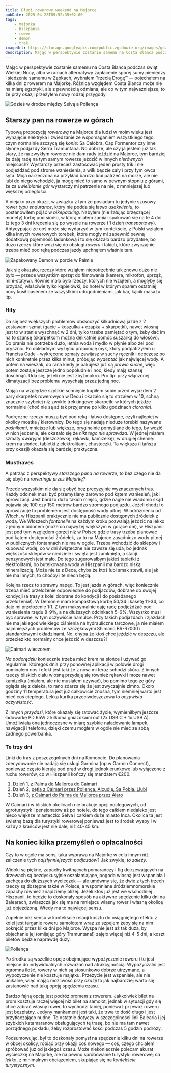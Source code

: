 ```yaml
---
title: Długi rowerowy weekend na Majorce
pubDate: 2025-04-28T09:52:35+02:00
tags:
    - majorka
    - hiszpania
    - rower
    - demon
    - trek
imageUrl: https://storage.googleapis.com/public.zgodowie.org/images/gdzies-kolo-pollency.jpg
description: Mając w perspektywie zostanie samemu na Costa Blanca podczas świąt Wielkiej Nocy, albo w ramach alternatywy zapłacenie sporej sumy pieniędzy i siedzenie samemu w Ząbkach, wybrałem Trzecią Drogę&trade; &mdash; pojechałem na kilka dni z rowerem na Majorkę. Różnica względem Costa Blanca może nie na miarę egzotyki, ale z pewnością odmiana, ale co w tym najważniejsze, to że przy okazji przeżyłem nowy rodzaj przygody.
---
```


Mając w perspektywie zostanie samemu na Costa Blanca podczas świąt Wielkiej Nocy, albo w ramach alternatywy zapłacenie sporej sumy pieniędzy i siedzenie samemu w Ząbkach, wybrałem Trzecią Drogę&trade; &mdash; pojechałem na kilka dni z rowerem na Majorkę. Różnica względem Costa Blanca może nie na miarę egzotyki, ale z pewnością odmiana, ale co w tym najważniejsze, to że przy okazji przeżyłem nowy rodzaj przygody.

![Gdzieś w drodze między Selvą a Pollença](https://storage.googleapis.com/public.zgodowie.org/images/gdzies-kolo-pollency.jpg 'Nie pamiętam już co to były za wzniesienia, ale między Selvą a Pollença jest tak cały czas')

## Starszy pan na rowerze w górach

Typową propozycją _rowerową_ na Majorce dla ludzi w moim wieku jest wynajęcie elektryka i zwiedzanie ze wspomaganiem wszystkiego tego, czym normalnie szczycą się _konie_: Sa Calobra, Cap Formentor czy inne słynne podjazdy Serra Tramuntana. No dobrze, ale czy ja jestem już tak stary, że na zwykłym rowerze nie dam rady jeździć na Majorce, tym bardziej że daję radę na tym samym rowerze jeździć w innych _nierównych_ miejscach? Wystarczy przecież zastosować jeden prosty trik i nie podjeżdżać pod strome wzniesienia, a wilk będzie cały i przy tym owca syta. Moja narzeczona na przykład bardzo lubi patrzeć na morze, ale nie lubi do niego wchodzić, ja mogę mieć to samo w pewnym stopniu z górami, że za _uwielbianie gór_ wystarczy mi patrzenie na nie, z mnniejszej lub większej odległości.

A niejako przy okazji, w związku z tym że posiadam tu jedynie szosowy rower _typu endurance_, który nie podda się łatwo _usakwieniu_, to postanowiłem pójść w _bikepacking_. Nabyłem (nie żałując brzęczącej monety) torbę pod siodło, w którą miałem zamiar spakować się na te 4 dni (z tego 3 dni kręcenia się po wyspie na rowerze i 1 dzień _transportowy_). Antycypując że coś może się wydarzyć w tym kontekście, z Polski wziąłem kilka innych rowerowych torebek, które mogły mi zapewnić pewną dodatkową pojemność ładunkową i to się okazało bardzo przydatne, bo dużo rzeczy które wozi się do obsługi _roweru_ i takich, które zwyczajnie trzeba mieć pod ręką podczas jazdy upchnąłem właśnie tam.

![Zapakowany Demon w porcie w Palmie](https://storage.googleapis.com/public.zgodowie.org/images/demon-w-porcie.jpg 'Pan Demon tragarz bagaży')

Jak się okazało, rzeczy które wziąłem niepotrzebnie tak znowu dużo nie było &mdash; przede wszystkim sprzęt do filmowania (kamera, mikrofon, uprząż, mini-statyw). Równie mało było rzeczy, których nie wziąłem, a mogłyby się przydać, właściwie tylko kąpielówki, bo hotel w którym spałem ostatniej nocy kusił basenem ze wszystkimi udogodnieniami, jak bar, kącik masażu itp.

### Hity

Da się bez większych problemów obskoczyć kilkudniową jazdę z 2 zestawami szmat (gacie + koszulka + czapka + skarpetki), nawet wiosną jest to w stanie wyschnąć w 2 dni, tylko trzeba pamiętać o tym, żeby dać im na to szansę (skarpetkom można delikatnie pomóc suszarką do włosów). Do prania nie potrzeba dużo, letnia woda i mydło w płynie albo żel pod prysznic. Po dokładnym wyżęciu proponuję myk, który podpatrzyłem u Francisa Cade - wykręcone szmaty zawijasz w suchy ręcznik i depczesz po nich konkretnie przez kilka minut, próbując _wydeptać_ jak najwięcej wody. A potem na wieszak, do rana kiedy je pakujesz już są _prawie suche_, więc potem zostaje jeszcze jedno popołudnie i noc, kiedy mają szansę doschnąć. Uda się, jeżeli nie jest zbyt mokro. Pro tip: przy włączonej klimatyzacji bez problemu wysychają przez jedną noc.

Mając na względzie szybkie schnięcie kupiłem sobie przed wyjazdem 2 pary skarpetek rowerowych w Decu i okazało się to strzałem w 10, schną znacznie szybciej niż zwykłe trekkingowe skarpetki w których jeżdżę normalnie (choć nie są aż tak przyjemne po kilku godzinach _ciorania_).

Podręczne rzeczy muszą być pod ręką i łatwo dostępne, czyli najlepiej w okolicy mostka / kierownicy. Do tego się nadają nieduże torebki nazywane _paśnikami_, mniejsze lub większe, oryginalnie pomyślane do tego, by wozić w nich jedzenie, ale okazało się że _nikt tego nie sprawdza_. W jednej miałem szmaty _awaryjne_ (deszczówkę, rękawki, kamizelkę), w drugiej chemię: krem na słońce, tabletki z elektrolitami, chusteczki. Ta większa (i tańsza przy okazji) okazała się bardziej praktyczna.

### Musthaves

A patrząc z perspektywy _starszego pana na rowerze_, to bez czego nie da się obyć na _roweringu przez Majorkę_?

Przede wszystkim nie da się obyć bez precyzyjnie wyznaczonych tras. Każdy odcinek musi być przemyślany zarówno pod kątem wzniesień, jak i aprowizacji. Jest bardzo dużo takich miejsc, gdzie nagle nie wiadomo skąd pojawia się 100 czy 150 metrów bardzo stromego podjazdu. Jeżeli chodzi o aprowizację to problemem jest dostępność wody pitnej. W odróżnieniu od Włoch, w Hiszpanii praktycznie nie ma publicznie dostępnych źródełek z wodą. We Włoszech _fontanelle_ na każdym kroku pozwalają jeździć na lekko z jednym bidonem (może co najwyżej większym w gorące dni), w Hiszpanii jest pod tym względem gorzej niż w Polsce gdzie trasy trzeba planować pod kątem dostępności źródełek, za to na Majorce zasadniczo wody pitnej w publicznych fontannach nie ma w ogóle. Trzeba wchodzić do sklepów i kupować wodę, co w dni świąteczne nie zawsze się uda, bo jednak większość sklepów w niedziele i święta jest zamknięta, a stacji benzynowych jest mało. Do tego sugerowałbym jakieś tabletki z elektrolitami, bo butelkowana woda w Hiszpanii ma bardzo niską mineralizację. Może nie te z Deca, chyba że ktoś lubi smak stewii, ale jak nie ma innych, to choćby i te niech będą.

Kolejna rzecz to sprawny napęd. To jest jazda w górach, więc koniecznie trzeba mieć przełożenie odpowiednie do podjazdów, dobrane do swojej kondycji (a trasy z kolei dobrane do kondycji i do posiadanego przełożenia!). W Demonie mam kompaktową korbę 50/34 i kasetę 11-34, co daje mi przełożenie 1:1. Z tym maksymalnie daję radę podjeżdżać pod wzniesienia rzędu 8-9%, a na dłuższych odcinkach 5-6%. Wszystko musi być sprawne, w tym oczywiście hamulce. Przy takich podjazdach i zjazdach nie ma jakiegoś wielkiego ciśnienia na hydrauliczne tarczowe, ja nie miałem najmniejszych problemów ze szczękowymi Shimano BR-R7000 i standardowymi okładzinami. No, chyba że ktoś chce jeździć w deszczu, ale przecież kto normalny chce jeździć w deszczu?!

![Caimari wieczorem](https://storage.googleapis.com/public.zgodowie.org/images/caimari-wieczorem.jpg 'Przez 2 dni Caimari było moją bazą')

_Na podorędziu_ koniecznie trzeba mieć krem na słońce i używać go regularnie. Któregoś dnia przy ponownej aplikacji w połowie drogi pominąłem nos i efekt jest taki że z nosa mi teraz schodzi skóra. Z innych rzeczy bliskich ciału wiosną przydają się również rękawki i może nawet kamizelka (miałem, ale nie musiałem używać), bo pomimo tego że góry ogląda się z daleka, to rano zdarza się że jest zwyczajnie zimno. Około godziny 11 temperatura jest już całkowicie znośna, tym niemniej warto jest mieć coś ciepłego. Lekka kurtka przeciwdeszczowa to _oczywista oczywistość_.

Z innych _przydasi_, które okazały się ratować życie, wymieniłbym jeszcze ładowarkę PD 65W z kilkoma gniazdkami out (2x USB C + 1x USB A). Umożliwiała ona jednoczesne w miarę szybkie naładowanie lampek, nawigacji i telefonu, dzięki czemu mogłem w ogóle nie mieć ze sobą żadnego powerbanka.

### Te trzy dni

Linki do tras z poszczególnych dni na Komoocie. Do planowania zdecydowanie nie nadają się usługi Garmina (np w Garmin Connect), ponieważ często kierują pod prąd w drogi jednokierunkowe lub wyłączone z ruchu rowerów, co w Hiszpanii kończy się mandatem €200.

1. Dzień 1, [z Palma de Mallorca do Caimari](https://www.komoot.com/tour/2172967576)
2. Dzień 2, [pętla z Caimari przez Pollença, Alcudię, Sa Pobla, Llubi](https://www.komoot.com/tour/2176771670)
3. Dzień 3, [z Caimari do Palma de Mallorca przez Alaro](https://www.komoot.com/tour/2179566888)

W Caimari i w bliskich okolicach nie brakuje opcji noclegowych, od agroturystyk i pensjonatów aż po hotele, do tego całkiem niedaleko jest nieco większe miasteczko Selva i całkiem duże miasto Inca. Okolica ta jest świetną bazą dla turystyki rowerowej ponieważ jest to środek wyspy i w każdy z krańców jest nie dalej niż 40-45 km.

## Na koniec kilka przemyśleń o opłacalności

Czy to w ogóle ma sens, taka wyprawa na Majorkę w celu innym niż zaliczenie tych _najsłynniejszych podjazdów_? Jak zwykle, _to zależy_.

Widoki są piękne, zapachy kwitnących pomarańczy i fig dojrzewających na drzewach są bezdyskusyjnie oszałamiające, pogoda wiosną jest wspaniała i zachęca do dłuższych wycieczek &mdash; ale umówmy się, że dwie z tych trzech rzeczy są dostępne także w Polsce, a wspomniane śródziemnomorskie zapachy również znajdziemy bliżej. Jeżeli ktoś już jest we wschodniej Hiszpanii, to będzie to doskonały sposób na aktywne spędzenie kilku dni na Balearach, zwłaszcza jak się ma na mniejscu własny rower i własną okolicę już objeżdżoną. Wtedy ma to najwięcej sensu.

Zupełnie bez sensu w kontekście relacji kosztu do osiągniętego efektu z kolei jest targanie roweru samolotem wraz ze szpejem żeby się na nim pokręcić przez kilka dni po Majorce. Wyspa nie jest aż tak duża, by objechanie jej (omijając góry Tramuntana!) zajęło więcej niż 4-5 dni, a koszt biletów będzie naprawdę duży.

![Pollença](https://storage.googleapis.com/public.zgodowie.org/images/pollenca.jpg 'Pollença zachwyca nie tylko w Wielkanoc')

Po środku są wszelkie opcje obejmujące wypożyczenie roweru i tu jest miejsce do indywidualnych rozważań nad atrakcyjnością. Wypożyczalni jest ogromna ilość, rowery w nich są stosunkowo dobrze utrzymane, a wypożyczenie nie kosztuje majątku. Przeżycie jest wspaniałe, ale nie unikalne, więc mając możliwość _przy okazji_ to jak najbardziej warto się zastanowić nad taką opcją spędzenia czasu.

Bardzo fajną opcją jest podróż promem z rowerem. Jakkolwiek bilet na prom kosztuje raczej więcej niż bilet na samolot, jednak w sytuacji gdy się chce zabrać własny rower, to wychodzi taniej, ponieważ przewóz roweru jest bezpłatny. Jedyny mankament jest taki, że trwa to dość długo i jest przytłaczająco nudne. To ostatnie dotyczy w szczególności linii Balearia i jej szybkich katamaranów obsługujących tę trasę, bo nie ma tam nawet porządnego pokładu, żeby rozprostować kości podczas 5 godzin podróży.

Podsumowując, był to doskonały pomysł na spędzenie kilku dni na rowerze w obcej okolicy, robiąć przy okazji coś nowego &mdash; coś, czego chciałem spróbować już od jakiegoś czasu. Może niekoniecznie polecam akurat wycieczkę na Majorkę, ale na pewno spróbowanie turystyki rowerowej _na lekko_, z minimalnym obciążeniem, skupiając się na _kontekście turystycznym_.
